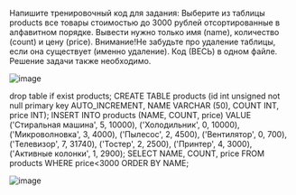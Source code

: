 Напишите тренировочный код для задания: 
Выберите из таблицы products все товары стоимостью до 3000 рублей отсортированные в алфавитном порядке. 
Вывести нужно только имя (name), количество (count) и цену (price). 
Внимание!Не забудьте про удаление таблицы, если она существует (именно удаление). 
Код (ВЕСЬ) в одном файле. Решение задачи также необходимо.

![image](https://github.com/user-attachments/assets/3339993b-3c21-471c-968a-8b81c6e59170)

drop table if exist products;
CREATE TABLE products (id  int unsigned not null primary key AUTO_INCREMENT,
 NAME VARCHAR (50), COUNT INT, price INT); 
INSERT INTO products (NAME, COUNT, price) 
VALUE ('Стиральная машина', 5, 10000),
('Холодильник', 0, 10000),
('Микроволновка', 3, 4000),
('Пылесос', 2, 4500),
('Вентилятор', 0, 700), 
('Телевизор', 7, 31740), 
('Тостер', 2, 2500), 
('Принтер', 4, 3000), 
('Активные колонки', 1, 2900);
SELECT NAME, COUNT, price FROM products WHERE price<3000 ORDER BY NAME;

![image](https://github.com/user-attachments/assets/59e2e7f7-d0c6-4f5f-91cd-ec725ebb0c5a)
